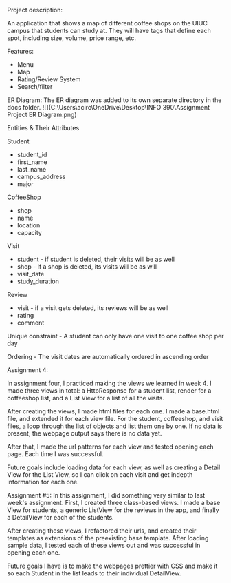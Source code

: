 Project description:

An application that shows a map of different coffee shops on the UIUC campus that students can study at. They will have tags that define each spot, including size, volume, price range, etc.

Features:
- Menu
- Map
- Rating/Review System
- Search/filter

ER Diagram:
The ER diagram was added to its own separate directory in the docs folder.
![](C:\Users\acirc\OneDrive\Desktop\INFO 390\Assignment Project ER Diagram.png)

Entities & Their Attributes

Student
- student_id
- first_name
- last_name
- campus_address
- major

CoffeeShop
- shop
- name
- location
- capacity

Visit
- student - if student is deleted, their visits will be as well
- shop - if a shop is deleted, its visits will be as will
- visit_date
- study_duration

Review
- visit - if a visit gets deleted, its reviews will be as well
- rating
- comment

Unique constraint - A student can only have one visit to one coffee shop per day

Ordering - The visit dates are automatically ordered in ascending order

Assignment 4:

In assignment four, I practiced making the views we learned in week 4. I made three
views in total: a HttpResponse for a student list, render for a coffeeshop list, and 
a List View for a list of all the visits.

After creating the views, I made html files for each one. I made a base.html file, and
extended it for each view file. For the student, coffeeshop, and visit files, a loop through
the list of objects and list them one by one. If no data is present, the webpage output says
there is no data yet.

After that, I made the url patterns for each view and tested opening each page. Each time
I was successful.

Future goals include loading data for each view, as well as creating a Detail View for the
List View, so I can click on each visit and get indepth information for each one.

Assignment #5:
In this assignment, I did something very similar to last week's assignment. First,
I created three class-based views. I made a base View for students, a generic ListView
for the reviews in the app, and finally a DetailView for each of the students.

After creating these views, I refactored their urls, and created their templates as
extensions of the preexisting base template. After loading sample data, I tested each of
these views out and was successful in opening each one.

Future goals I have is to make the webpages prettier with CSS and make it so each Student
in the list leads to their individual DetailView.
